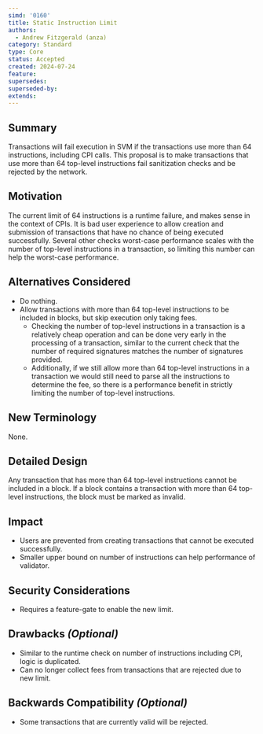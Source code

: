 ```yaml
---
simd: '0160'
title: Static Instruction Limit
authors:
  - Andrew Fitzgerald (anza)
category: Standard
type: Core
status: Accepted
created: 2024-07-24
feature:
supersedes:
superseded-by:
extends:
---
```


## Summary

Transactions will fail execution in SVM if the transactions use more than 64
instructions, including CPI calls.
This proposal is to make transactions that use more than 64 top-level
instructions fail sanitization checks and be rejected by the network.

## Motivation

The current limit of 64 instructions is a runtime failure, and makes sense
in the context of CPIs.
It is bad user experience to allow creation and submission of transactions that
have no chance of being executed successfully.
Several other checks worst-case performance scales with the number of
top-level instructions in a transaction, so limiting this number can help the
worst-case performance.

## Alternatives Considered

- Do nothing.
- Allow transactions with more than 64 top-level instructions to be included in
  blocks, but skip execution only taking fees.
  - Checking the number of top-level instructions in a transaction is a
    relatively cheap operation and can be done very early in the processing of
    a transaction, similar to the current check that the number of required
    signatures matches the number of signatures provided.
  - Additionally, if we still allow more than 64 top-level instructions in a
    transaction we would still need to parse all the instructions to determine
    the fee, so there is a performance benefit in strictly limiting the number
    of top-level instructions.

## New Terminology

None.

## Detailed Design

Any transaction that has more than 64 top-level instructions cannot be included
in a block.
If a block contains a transaction with more than 64 top-level instructions, the
block must be marked as invalid.

## Impact

- Users are prevented from creating transactions that cannot be executed successfully.
- Smaller upper bound on number of instructions can help performance of validator.

## Security Considerations

- Requires a feature-gate to enable the new limit.

## Drawbacks *(Optional)*

- Similar to the runtime check on number of instructions including CPI, logic
  is duplicated.
- Can no longer collect fees from transactions that are rejected due to new
  limit.

## Backwards Compatibility *(Optional)*

- Some transactions that are currently valid will be rejected.
